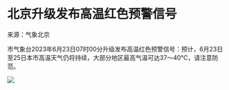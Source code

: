 

# 北京升级发布高温红色预警信号

来源：气象北京

市气象台2023年6月23日07时00分升级发布高温红色预警信号：预计，6月23日至25日本市高温天气仍将持续，大部分地区最高气温可达37～40℃，请注意防范。

![](https://inews.gtimg.com/om_bt/OPHXMhg5FP2M6anwYvPSe6j08jN8pRpphQD-JbuHGZ2N8AA/1000)

